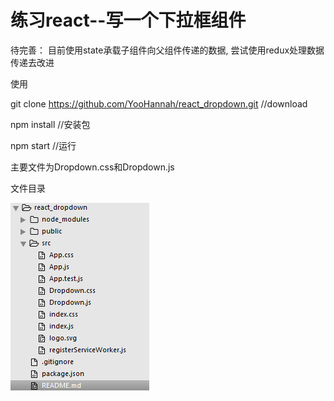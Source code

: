 # 练习react--写一个下拉框组件

待完善：
目前使用state承载子组件向父组件传递的数据,
尝试使用redux处理数据传递去改进

使用

git clone https://github.com/YooHannah/react_dropdown.git //download

npm install //安装包

npm start //运行

主要文件为Dropdown.css和Dropdown.js

文件目录

![filpath](public/filepath.png)